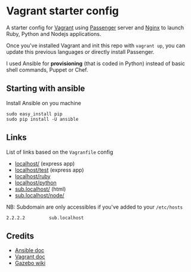 # Vagrant starter config

A starter config for [Vagrant](http://www.vagrantup.com/) using [Passenger](https://www.phusionpassenger.com/) server and [Nginx](http://nginx.com/) to launch Ruby, Python and Nodejs applications.

Once you've installed Vagrant and init this repo with `vagrant up`, you can update this previous languages or directly install Passenger.

I used Ansible for **provisioning** (that is coded in Python) instead of basic shell commands, Puppet or Chef.

## Starting with ansible

Install Ansible on you machine

	sudo easy_install pip
	sudo pip install -U ansible
	
	
## Links

List of links based on the `Vagranfile` config

- <a href="http://localhost:8080/" target="_blank">localhost/</a> (express app)
- <a href="http://localhost:8080/test" target="_blank">localhost/test</a> (express app)
- <a href="http://localhost:8080/ruby" target="_blank">localhost/ruby</a>
- <a href="http://localhost:8080/python" target="_blank">localhost/python</a>
- <a href="sub.localhost/" target="_blank">sub.localhost/</a> (html)
- <a href="sub.localhost/node/" target="_blank">sub.localhost/node/</a>

NB: Subdomain are only accessibles if you've added to your `/etc/hosts` 

	2.2.2.2         sub.localhost


## Credits

- [Ansible doc](http://docs.ansible.com/index.html)
- [Vagrant doc](https://docs.vagrantup.com/v2/)
- [Gazebo wiki](http://gazebosim.org/wiki/Nginx_Passenger_Rail)
